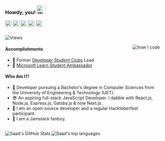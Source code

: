 ### Howdy, you! <img src="https://github.com/TheDudeThatCode/TheDudeThatCode/blob/master/Assets/Hi.gif" width="29px" alt="Waving">

<a href="https://twitter.com/msaaddev">
  <img align="left" alt="Saad Irfan | Twitter" width="22px" src="https://cdn.jsdelivr.net/npm/simple-icons@v3/icons/twitter.svg" />
</a>
<a href="https://www.linkedin.com/in/msaaddev/">
  <img align="left" alt="Saad's LinkedIn" width="22px" src="https://cdn.jsdelivr.net/npm/simple-icons@v3/icons/linkedin.svg" />
</a>
<a href="https://www.facebook.com/msaaddev/">
  <img align="left" alt="Saad's Facebook" width="22px" src="https://cdn.jsdelivr.net/npm/simple-icons@v3/icons/facebook.svg" />
</a>
<a href="https://www.instagram.com/msaaddev">
  <img align="left" alt="Saad's instagram" width="22px" src="https://cdn.jsdelivr.net/npm/simple-icons@v3/icons/instagram.svg" />
</a>
<a href="mailto:me@msaad.dev">
  <img align="left" alt="Saad's Email" width="22px" src="https://cdn.jsdelivr.net/npm/simple-icons@v3/icons/gmail.svg" />
</a>

<br>
<br>

![Views](https://komarev.com/ghpvc/?username=msaaddev&color=blueviolet)

<img src="https://media.giphy.com/media/5ntdy5Ban1dIY/giphy.gif" alt="how I code" align="right">

#### Accomplishments

- 🎯 Former [Developer Student Clubs](https://developers.google.com/community/dsc) Lead
- 🙌 [Microsoft Learn Student Ambassador](https://drive.google.com/file/d/1TrGfiKtcYLaCr0XA_YA3mQzU3eA0FF1m/view?usp=sharing)

#### Who Am I?!

- 🏫 Developer pursuing a Bachelor’s degree in Computer Sciences from the University of Engineering & Technology (UET).
- 😎 An aspiring full-stack JavaScript Developer. I dabble with React.js, Node.js, Express.js, Gatsby.js & now Next.js.
- 📖 I am an open-source developer and a regular Hacktoberfest participant.
- 🚀 I am a Jamstack fanboy.

<br>

<img src="https://github-readme-stats.vercel.app/api?username=msaaddev&show_icons=true&hide_border=true&count_private=true&theme=shades-of-purple&icon_color=fad000" alt="Saad's GitHub Stats" align="left" >
<img src="https://github-readme-stats.vercel.app/api/top-langs/?username=msaaddev&theme=shades-of-purple&layout=compact" alt="Saad's top languages" />
